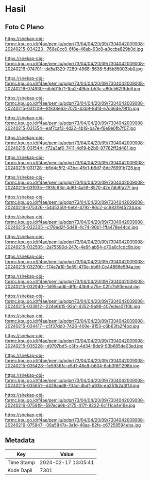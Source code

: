 # Hasil

## Foto C Plano

https://sirekap-obj-formc.kpu.go.id/f4ae/pemilu/pdpr/73/04/04/20/09/7304042009008-20240215-034223--766e0cc0-6f8e-46eb-93c8-a8ccba829b0d.jpg

https://sirekap-obj-formc.kpu.go.id/f4ae/pemilu/pdpr/73/04/04/20/09/7304042009008-20240216-074701--dd5a1329-7289-4968-8638-5d5b85003bb0.jpg

https://sirekap-obj-formc.kpu.go.id/f4ae/pemilu/pdpr/73/04/04/20/09/7304042009008-20240216-074930--db501571-1ba2-49bb-b53c-a80c562f9dc6.jpg

https://sirekap-obj-formc.kpu.go.id/f4ae/pemilu/pdpr/73/04/04/20/09/7304042009008-20240215-031209--8f838e63-7075-43b9-84f4-e7c664e79f1b.jpg

https://sirekap-obj-formc.kpu.go.id/f4ae/pemilu/pdpr/73/04/04/20/09/7304042009008-20240215-031354--eaf7caf3-4d22-4b19-ba7e-f6e9e6fb7f07.jpg

https://sirekap-obj-formc.kpu.go.id/f4ae/pemilu/pdpr/73/04/04/20/09/7304042009008-20240215-031544--f72a3af0-7411-4d19-b2b9-87782ff2d481.jpg

https://sirekap-obj-formc.kpu.go.id/f4ae/pemilu/pdpr/73/04/04/20/09/7304042009008-20240215-031728--b6d4c5f2-43be-45c1-b6d7-8dc76991b728.jpg

https://sirekap-obj-formc.kpu.go.id/f4ae/pemilu/pdpr/73/04/04/20/09/7304042009008-20240215-031935--193fc63d-4d61-4a59-8570-42e7db8fa27f.jpg

https://sirekap-obj-formc.kpu.go.id/f4ae/pemilu/pdpr/73/04/04/20/09/7304042009008-20240216-075326--54d5350f-6eb1-4792-86c2-cc9831945234.jpg

https://sirekap-obj-formc.kpu.go.id/f4ae/pemilu/pdpr/73/04/04/20/09/7304042009008-20240215-032305--c178ed2f-5d48-4c74-90b1-1ffa478e44cd.jpg

https://sirekap-obj-formc.kpu.go.id/f4ae/pemilu/pdpr/73/04/04/20/09/7304042009008-20240215-032505--2a75590d-247c-4e6f-ab54-c70a0c1cdc9b.jpg

https://sirekap-obj-formc.kpu.go.id/f4ae/pemilu/pdpr/73/04/04/20/09/7304042009008-20240215-032700--174e7a10-5e55-470e-bb6f-0c44866e594a.jpg

https://sirekap-obj-formc.kpu.go.id/f4ae/pemilu/pdpr/73/04/04/20/09/7304042009008-20240215-032940--1d95cadb-dffb-43b8-a75e-02fc7b93eead.jpg

https://sirekap-obj-formc.kpu.go.id/f4ae/pemilu/pdpr/73/04/04/20/09/7304042009008-20240215-033812--224e6b15-93a1-4352-9a98-407edea07f0b.jpg

https://sirekap-obj-formc.kpu.go.id/f4ae/pemilu/pdpr/73/04/04/20/09/7304042009008-20240215-034417--c5f37dd0-7426-400e-9153-c6b63fa2f4bd.jpg

https://sirekap-obj-formc.kpu.go.id/f4ae/pemilu/pdpr/73/04/04/20/09/7304042009008-20240215-035228--d9797bd5-c3fb-4d34-8de9-93b685de03ed.jpg

https://sirekap-obj-formc.kpu.go.id/f4ae/pemilu/pdpr/73/04/04/20/09/7304042009008-20240215-035428--1e59361c-e5d1-46e8-b604-6cb3f6f1298b.jpg

https://sirekap-obj-formc.kpu.go.id/f4ae/pemilu/pdpr/73/04/04/20/09/7304042009008-20240215-035651--d439aad8-704d-4bdf-a93b-ea251b2a3f14.jpg

https://sirekap-obj-formc.kpu.go.id/f4ae/pemilu/pdpr/73/04/04/20/09/7304042009008-20240216-075619--597eca6b-2175-417f-9222-6c111ca4e16e.jpg

https://sirekap-obj-formc.kpu.go.id/f4ae/pemilu/pdpr/73/04/04/20/09/7304042009008-20240216-075847--08a5847a-3a1d-48aa-82fe-c67258594eba.jpg


## Metadata

| Key        | Value               |
| ---------- | ------------------- |
| Time Stamp | 2024-02-17 13:05:41 |
| Kode Dapil | 7301                |



